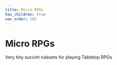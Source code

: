 ```yaml
---
title: Micro RPGs
has_children: true
nav_order: 102
---
```


# Micro RPGs

Very tiny succint rulesets for playing Tabletop RPGs


